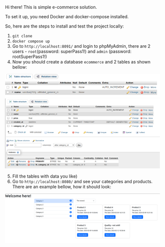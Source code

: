 Hi there! This is simple e-commerce solution.

To set it up, you need Docker and docker-compose installed.

So, here are the steps to install and test the project locally: 

1. ``git clone``
2. ``docker compose up``
3. Go to `http://localhost:8091/` and login to phpMyAdmin, there are 2 users - `root`(password: superPass1!) and `admin` (password: rootSuperPass1!)
4. Now you should create a database ``ecommerce`` and 2 tables as shown bellow:

![img.png](docs/db_category.png)
![img.png](docs/db_products.png)

5. Fill the tables with data you like)
6. Go to ``http://localhost:8080/`` and see your categories and products. There are an example bellow, how it should look:

![img.png](docs/frontend.png)